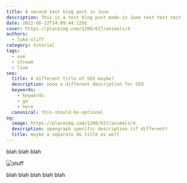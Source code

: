 ```yaml
---
title: A second test blog post in June
description: This is a test blog post made in June test test test
date: 2022-06-22T14:09:44.129Z
cover: https://placeimg.com/1200/627/animals/4
authors:
  - luke-oliff
category: tutorial
tags:
  - vue
  - stream
  - live
seo:
  title: A different title of SEO maybe?
  description: oooo a different description for SEO
  keywords:
    - keywords
    - go
    - here
  canonical: this-should-be-optional
og:
  image: https://placeimg.com/1200/627/animals/4
  description: opengraph specific description (if different)
  title: maybe a separate OG title as well
---
```


blah blah blah

![stuff](https://placeimg.com/1200/627/animals/4 "blah")

blah blah blah blah blah
